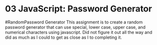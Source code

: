 # 03 JavaScript: Password Generator
#RandomPassword Generator 
This assignment is to create a random password generator that can use special, lower case, upper case, and numerical characters using javascript.
Did not figure it out all the way and did as much as I could to get as close as I to completing it.
